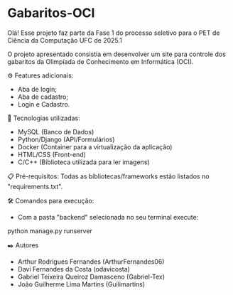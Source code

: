 # Gabaritos-OCI

Olá!
Esse projeto faz parte da Fase 1 do processo seletivo para o PET de Ciência da Computação UFC de 2025.1

O projeto apresentado consistia em desenvolver um site para controle dos gabaritos da Olimpíada de Conhecimento em Informática (OCI).

⚙️ Features adicionais:
- Aba de login;
- Aba de cadastro;
- Login e Cadastro.

🔧 Tecnologias utilizadas:
- MySQL (Banco de Dados)
- Python/Django (API/Formulários)
- Docker (Container para a virtualização da aplicação)
- HTML/CSS (Front-end)
- C/C++ (Biblioteca utilizada para ler imagens)

📋 Pré-requisitos:
Todas as bibliotecas/frameworks estão listados no "requirements.txt".

🛠️ Comandos para execução:
- Com a pasta "backend" selecionada no seu terminal execute:

python manage.py runserver

✒️ Autores
- Arthur Rodrigues Fernandes (ArthurFernandes06)
- Davi Fernandes da Costa (odavicosta)
- Gabriel Teixeira Queiroz Damasceno (Gabriel-Tex)
- João Guilherme Lima Martins (Guilimartins)
